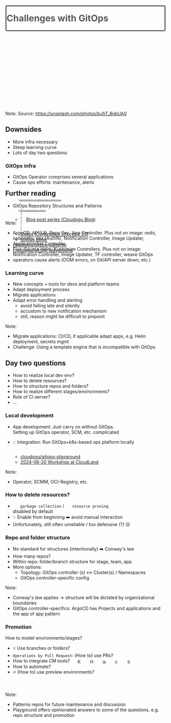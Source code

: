 <!-- .slide: data-background-image="images/challenge.jpg"  -->
<!-- .slide: style="text-align: center !important; font-size: 190%"  -->

<div style="border-radius: 5px; border: 4px solid #777;background-color: rgba(255,255,255,0.8); padding-top: 20px; padding-bottom: 20px; margin-bottom: 250px">
  <h1 style="margin: 0 0 0 0; color: #5b5a5a;" >Challenges with GitOps</h1>
</div>

Note:
Source: https://unsplash.com/photos/bJhT_8nbUA0



<!-- .slide: style="font-size: 200%"  -->
## Downsides

* More infra necessary
* Steep learning curve
* Lots of day two questions



### GitOps infra

* GitOps Operator comprises several applications
* Cause ops efforts: maintenance, alerts
<br/><br/>

<div class="container">
    <div class="column">
        <figure>
            <img data-src="images/argocd_architecture.png" width="67%" style="border-radius: 1%"/>
            <figcaption style="font-size: 30%">🌐 <a href="https://argo-cd.readthedocs.io/en/stable/assets/argocd_architecture.png">argo-cd.readthedocs.io/en/stable/assets/argocd_architecture.png</a></figcaption>
        </figure>
    </div>
    <div class="column">
        <figure>
            <img data-src="images/gitops-toolkit.png" style="border-radius: 1%"/>
            <figcaption style="font-size: 30%">🌐 <a href="https://fluxcd.io/img/diagrams/gitops-toolkit.png">fluxcd.io/img/diagrams/gitops-toolkit.png</a></figcaption>
        </figure>
    </div>
</div>

Note:
* ArgoCD: API(UI), Repo Svc, App Controller. Plus not on image: redis, optionally: dex (AuthN), Notification Controller,
  Image Updater, ApplicationSet Controller
* Flux: Source Helm, Kustomize Controllers. Plus not on image:  Notification Controller, Image Updater, TF controller, weave GitOps
* operators cause alerts (OOM errors, on Git/API server down, etc.)



<!-- .slide: style="font-size: 120%"  -->
### Learning curve

* New concepts + tools for devs and platform teams
* Adapt deployment process
* Migrate applications
* Adapt error handling and alerting
  * avoid failing late and silently
  * accustom to new notification mechanism
  * still, reason might be difficult to pinpoint

Note:
* Migrate applications: CI/CD, if applicable adapt apps, e.g. Helm deployment, secrets mgmt
* Challenge: Using a template engine that is incompatible with GitOps



<!-- .slide: style="font-size: 120%"  -->
## Day two questions

* How to realize local dev env?
* How to delete resources?
* How to structure repos and folders?
* How to realize different stages/environments?
* Role of CI server?
* ...



<!-- .slide: style="font-size: 120%"  -->
### Local development

* App development: Just carry on without GitOps.  
  Setting up GitOps operator, SCM, etc. complicated  
* 💡 Integration: Run GitOps+k8s-based ops platform locally  
  
  <a href="https://meine.doag.org/events/cloudland/2024/agenda/#eventDay.1718834400#agendaId.4234"><img data-src="images/CL_2024_Shared Pics_Schnatterer.jpg" class="floatRight" style="border-radius: 15px;" width="37%;"/></a>
  
  * <i class='fab fa-github'></i> [cloudogu/gitops-playground](https://github.com/cloudogu/gitops-playground)
  * [2024-06-20 Workshop at CloudLand](https://meine.doag.org/events/cloudland/2024/agenda/#eventDay.1718834400#agendaId.4234)


Note:
* Operator, SCMM, OCI-Registry, etc.



<!-- .slide: style="font-size: 120%"  -->
### How to delete resources?

* <img data-src="images/flux-icon.svg" style="vertical-align: middle;" width="4%;"/> `garbage collection` / <img data-src="images/argo-icon.svg" style="vertical-align: middle;" width="3.5%;"/>  `resource pruning`  
  disabled by default
* 💡 Enable from beginning ➡️ avoid manual interaction
* Unfortunately, still often unreliable / too defensive (?) 😒



<!-- .slide: style="font-size: 115%"  -->
### Repo and folder structure

* No standard for structures (intentionally) ➡️ Conway's law
* How many repos?
* Within repo: folder/branch structure for stage, team, app  
* More options:   
  * Topology: GitOps controller (s) ↔ Cluster(s) / Namespaces
  * GitOps controller-specific config

Note: 
* Conway's law applies ->️ structure will be dictated by organizational boundaries
* GitOps controller-specifics: ArgoCD has Projects and applications and the app of app pattern



<!-- .slide: style="font-size: 140%"  -->
### Promotion

How to model environments/stages?


* ⚡️ Use branches or folders?
* `Operations by Pull Request`: (How to) use PRs?
* How to integrate CM tools?
  <img data-src="images/kustomize-icon.svg" title="Kustomize" style="height: 1.1em; margin-left: 20px; vertical-align: middle;" class="zoom1-5x"/>
  <img data-src="images/helm-icon.svg" title="Helm" style="height: 1.1em; margin-left: 20px; vertical-align: middle;" class="zoom1-5x" />
  <img title="jsonnet" data-src="images/jsonnet-icon.svg" style="height: 1.1em; margin-left: 20px; vertical-align: middle;" class="zoom1-5x"/>
  <img title="cuelang" data-src="images/cue-icon.svg" style="height: 1.1em; margin-left: 20px; vertical-align: middle;" class="zoom1-5x"/>
  <img title="timoni" data-src="images/timoni-icon.svg" style="height: 1.1em; margin-left: 20px; vertical-align: middle;" class="zoom1-5x"/>
* How to automate?
* 🔥 (How to) use preview environments?



<!-- .slide: style="font-size: 110%"  -->
<a href="https://dpunkt.de/produkt/gitops/"><img data-src="images/Cubukcuoglu_GitOps.png" class="floatRight" width="40%;" style="margin-top: 5%"/></a>

<span style="position: absolute; top: 15%">
<h2 id="further-reading">Further reading</h2>
<ul>
  <li>GitOps Repository Structures and Patterns
    <ul>
      <li><img data-src="images/gitops-patterns-series.png" title="Helm" style="vertical-align: middle;" width=5%> <a href="https://cloudogu.com/en/blog/gitops-repository-patterns-part-1-introduction">Blog post series (Cloudogu Blog)</a>
      <li><i class="fas fa-microphone"></i> <a href="https://cloudogu.github.io/gitops-talks/2023-11-continuous-lifecycle/#/">Slides (Continuous Lifecycle 23)</a></li>
      <li><a href="https://dpunkt.de/produkt/gitops/">GitOps book</a></li></li>
    </ul>
  </li>
  <li><i class='fab fa-github'></i> <a href="https://github.com/cloudogu/gitops-patterns">cloudogu/gitops-patterns</a></li>
  <li><i class='fab fa-github'></i> <a href="https://github.com/cloudogu/gitops-playground">cloudogu/gitops-playground</a></li>
</ul>
</span>

Note:
* Patterns repos for future maintenance and discussion
* Playground offers opinionated answers to some of the questions, e.g. repo structure and promotion 

